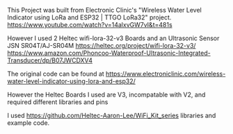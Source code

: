 This Project was built from Electronic Clinic's "Wireless Water Level Indicator using LoRa and ESP32 | TTGO LoRa32" project.
https://www.youtube.com/watch?v=14alxvGW7vI&t=481s

However I used 2 Heltec wifi-lora-32-v3 Boards and an Ultrasonic Sensor JSN SR04T/AJ-SR04M
https://heltec.org/project/wifi-lora-32-v3/
https://www.amazon.com/Phoncoo-Waterproof-Ultrasonic-Integrated-Transducer/dp/B07JWCDXV4

The original code can be found at https://www.electroniclinic.com/wireless-water-level-indicator-using-lora-and-esp32/

However the Heltec Boards I used are V3, incompatable with V2, and required different libraries and pins

I used https://github.com/Heltec-Aaron-Lee/WiFi_Kit_series libraries and example code.
